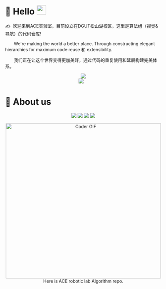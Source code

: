 #  🙋 Hello <img src="https://user-images.githubusercontent.com/42378118/110234147-e3259600-7f4e-11eb-95be-0c4047144dea.gif" width="30">
<p>✍️&nbsp;&nbsp;欢迎来到ACE实验室，目前设立在DGUT松山湖校区，这里是算法组（视觉&导航）的代码仓库!</p>
<p>&emsp;&emsp;We're making the world a better place. Through constructing elegant hierarchies for maximum code reuse 和 extensibility.</p>
<p>&emsp;&emsp;我们正在让这个世界变得更加美好，通过代码的重复使用和延展构建完美体系。</p>

<!-- 动态打字效果 -->

<div align="center"> 
  <a href="https://sunguoqi.com/"> <img src="https://readme-typing-svg.herokuapp.com/?lines=WELCOME!;欢迎来到ACE算法组仓库!&center=true&size=27"> </a> </h1>
<!-- 资料徽标 -->
<div align="center">
  <!--<a href="https://mp.weixin.qq.com/mp/profile_ext?action=home&__biz=MzUxNDI1MzgzOQ==&scene=124#wechat_redirect/"><img src="https://img.shields.io/badge/website-   %E4%B8%AA%E4%BA%BA%E7%BD%91%E7%AB%99-blue"></a>&emsp;-->
  <a href="https://space.bilibili.com/1674900345"><img src="https://img.shields.io/badge/bilibili-B%E7%AB%99-ff69b4"></a>&emsp;
<h1 align="left"> 
  💪 About us
  </div>
<p align="center">
<img src="https://img.shields.io/badge/C-00599C?style=flat-square&logo=c&logoColor=white"/>
<img src="https://img.shields.io/badge/-python-E34A86?style=flat-square&logo=python"/>
<img src="https://img.shields.io/badge/-C++-00599C?style=flat-square&logo=c"/>
<img src="https://img.shields.io/badge/-ROS-563D7C?style=flat-square&logo=ros"/>
<!-- <img src="https://img.shields.io/badge/-Heroku-430098?style=flat-square&logo=heroku"/> -->
</p>


<div align="center"><img align="center" src="https://media.giphy.com/media/SWoSkN6DxTszqIKEqv/giphy.gif" alt="Coder GIF" width="500"></div>
Here is ACE robotic lab Algorithm repo.
